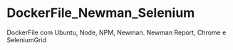 # DockerFile_Newman_Selenium
DockerFile com Ubuntu, Node, NPM, Newman. Newman Report, Chrome e SeleniumGrid
